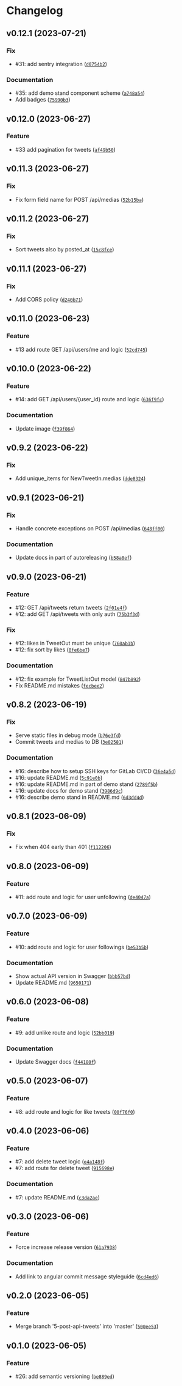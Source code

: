 # Changelog

<!--next-version-placeholder-->

## v0.12.1 (2023-07-21)

### Fix

* #31: add sentry integration ([`d0754b2`](https://gitlab.skillbox.ru/vladimir_saltykov/python_advanced_diploma/-/commit/d0754b22ccdf928cc02b49c1258b6f8b1aeb0705))

### Documentation

* #35: add demo stand component scheme ([`a748a54`](https://gitlab.skillbox.ru/vladimir_saltykov/python_advanced_diploma/-/commit/a748a54b500cfd49460fdccffd48a016ad0cd9d5))
* Add badges ([`75990b3`](https://gitlab.skillbox.ru/vladimir_saltykov/python_advanced_diploma/-/commit/75990b36894fe328c77a81462fe6848839b82f37))

## v0.12.0 (2023-06-27)

### Feature

* #33 add pagination for tweets ([`af49b50`](https://gitlab.skillbox.ru/vladimir_saltykov/python_advanced_diploma/-/commit/af49b50d0795e22665e5e86f0c675e912edb5c28))

## v0.11.3 (2023-06-27)

### Fix

* Fix form field name for POST /api/medias ([`52b15ba`](https://gitlab.skillbox.ru/vladimir_saltykov/python_advanced_diploma/-/commit/52b15baf9a7bbc73b7b331fd5d25f44703965d2f))

## v0.11.2 (2023-06-27)

### Fix

* Sort tweets also by posted_at ([`15c8fce`](https://gitlab.skillbox.ru/vladimir_saltykov/python_advanced_diploma/-/commit/15c8fce2b3036db70178b197389c48d868a55909))

## v0.11.1 (2023-06-27)

### Fix

* Add CORS policy ([`d240b71`](https://gitlab.skillbox.ru/vladimir_saltykov/python_advanced_diploma/-/commit/d240b71d1a975935fbc5637c30d11ee37c081e51))

## v0.11.0 (2023-06-23)

### Feature

* #13 add route GET /api/users/me and logic ([`52cd745`](https://gitlab.skillbox.ru/vladimir_saltykov/python_advanced_diploma/-/commit/52cd745e2c925989f0a6ea398a9d95139f9d8011))

## v0.10.0 (2023-06-22)

### Feature

* #14: add GET /api/users/{user_id} route and logic ([`636f9fc`](https://gitlab.skillbox.ru/vladimir_saltykov/python_advanced_diploma/-/commit/636f9fca1493bd3c525b4df2c32f5b9af22260b1))

### Documentation

* Update image ([`f39f864`](https://gitlab.skillbox.ru/vladimir_saltykov/python_advanced_diploma/-/commit/f39f86491e9d4161e7ae231d25882b043c1073e1))

## v0.9.2 (2023-06-22)

### Fix

* Add unique_items for NewTweetIn.medias ([`dde8324`](https://gitlab.skillbox.ru/vladimir_saltykov/python_advanced_diploma/-/commit/dde832406cab508e53db50bd57ad5230b912a409))

## v0.9.1 (2023-06-21)

### Fix

* Handle concrete exceptions on POST /api/medias ([`648ff00`](https://gitlab.skillbox.ru/vladimir_saltykov/python_advanced_diploma/-/commit/648ff0038799008dde50118c0d65ef99c3f6af5d))

### Documentation

* Update docs in part of autoreleasing ([`b58a8ef`](https://gitlab.skillbox.ru/vladimir_saltykov/python_advanced_diploma/-/commit/b58a8eff39e8e62f8db2d073643e3c432bdbb1e1))

## v0.9.0 (2023-06-21)

### Feature

* #12: GET /api/tweets return tweets ([`2f01e4f`](https://gitlab.skillbox.ru/vladimir_saltykov/python_advanced_diploma/-/commit/2f01e4f6e92f69a7af7eff442cd888bf8067cc8e))
* #12: add GET /api/tweets with only auth ([`75b3f3d`](https://gitlab.skillbox.ru/vladimir_saltykov/python_advanced_diploma/-/commit/75b3f3d7ab234e545e495cacf67c505000381bcc))

### Fix

* #12: likes in TweetOut must be unique ([`760ab1b`](https://gitlab.skillbox.ru/vladimir_saltykov/python_advanced_diploma/-/commit/760ab1b07b5128114a1b9fc0b42586a7f975829a))
* #12: fix sort by likes ([`8fe6be7`](https://gitlab.skillbox.ru/vladimir_saltykov/python_advanced_diploma/-/commit/8fe6be7de3a1cc829ec18b914f2af1c10f59dd16))

### Documentation

* #12: fix example for TweetListOut model ([`847b892`](https://gitlab.skillbox.ru/vladimir_saltykov/python_advanced_diploma/-/commit/847b892d2c0543747c6020870bc014e0d5647f9f))
* Fix README.md mistakes ([`fecbee2`](https://gitlab.skillbox.ru/vladimir_saltykov/python_advanced_diploma/-/commit/fecbee26993b52607730038b5a84e23fadc22468))

## v0.8.2 (2023-06-19)

### Fix

* Serve static files in debug mode ([`b76e3fd`](https://gitlab.skillbox.ru/vladimir_saltykov/python_advanced_diploma/-/commit/b76e3fdef22e5b8544ddbebf02fdac99e71380e2))
* Commit tweets and medias to DB ([`3e02581`](https://gitlab.skillbox.ru/vladimir_saltykov/python_advanced_diploma/-/commit/3e02581be2cb06e3a8f4c6b707e13e09d7059878))

### Documentation

* #16: describe how to setup SSH keys for GitLab CI/CD ([`36e4a5d`](https://gitlab.skillbox.ru/vladimir_saltykov/python_advanced_diploma/-/commit/36e4a5dcfb3e70244e9fc92b8207be994a22921d))
* #16: update README.md ([`5c91e0b`](https://gitlab.skillbox.ru/vladimir_saltykov/python_advanced_diploma/-/commit/5c91e0b606ed3a82244b85503fe7edc9bc87b8b4))
* #16: update README.md in part of demo stand ([`2789f5b`](https://gitlab.skillbox.ru/vladimir_saltykov/python_advanced_diploma/-/commit/2789f5b7d4127a1cdae9782f65c4ada91e013340))
* #16: update docs for demo stand ([`3986d9c`](https://gitlab.skillbox.ru/vladimir_saltykov/python_advanced_diploma/-/commit/3986d9c945ca71652fa7d4d36e69830454676ffc))
* #16: describe demo stand in README.md ([`6d3dd4d`](https://gitlab.skillbox.ru/vladimir_saltykov/python_advanced_diploma/-/commit/6d3dd4d05f6c7c58bc666e2de1d764d5c7ca7f3a))

## v0.8.1 (2023-06-09)

### Fix

* Fix when 404 early than 401 ([`f112206`](https://gitlab.skillbox.ru/vladimir_saltykov/python_advanced_diploma/-/commit/f112206bf795c258b1363704b3324629bbea6705))

## v0.8.0 (2023-06-09)

### Feature

* #11: add route and logic for user unfollowing ([`de4047a`](https://gitlab.skillbox.ru/vladimir_saltykov/python_advanced_diploma/-/commit/de4047a9b2071d88a552187a67f6197ad41a1c8e))

## v0.7.0 (2023-06-09)

### Feature

* #10: add route and logic for user followings ([`be53b5b`](https://gitlab.skillbox.ru/vladimir_saltykov/python_advanced_diploma/-/commit/be53b5b3d0d32247f14951d66f74a2f2475c9b8b))

### Documentation

* Show actual API version in Swagger ([`bbb57bd`](https://gitlab.skillbox.ru/vladimir_saltykov/python_advanced_diploma/-/commit/bbb57bd857587ba7bf404b4e4b94b8f7ccbaf183))
* Update README.md ([`9650171`](https://gitlab.skillbox.ru/vladimir_saltykov/python_advanced_diploma/-/commit/96501717762be305f2a3bacba7f23dfa7946112f))

## v0.6.0 (2023-06-08)

### Feature

* #9: add unlike route and logic ([`52bb019`](https://gitlab.skillbox.ru/vladimir_saltykov/python_advanced_diploma/-/commit/52bb01946e55f9ed76c0b3a1e0edfdfe0bbe6281))

### Documentation

* Update Swagger docs ([`f44180f`](https://gitlab.skillbox.ru/vladimir_saltykov/python_advanced_diploma/-/commit/f44180f70d1cbe559ff456c3594ecfc5c3020838))

## v0.5.0 (2023-06-07)

### Feature

* #8: add route and logic for like tweets ([`00f76f0`](https://gitlab.skillbox.ru/vladimir_saltykov/python_advanced_diploma/-/commit/00f76f008a1ae14de19b65338621a297e2772fee))

## v0.4.0 (2023-06-06)

### Feature

* #7: add delete tweet logic ([`e4a148f`](https://gitlab.skillbox.ru/vladimir_saltykov/python_advanced_diploma/-/commit/e4a148fc4eed4fa57cc89a7bf70286e6a577eda2))
* #7: add route for delete tweet ([`915698e`](https://gitlab.skillbox.ru/vladimir_saltykov/python_advanced_diploma/-/commit/915698e5697f7a78965fdad850de85bcb783f82d))

### Documentation

* #7: update README.md ([`c3da2ae`](https://gitlab.skillbox.ru/vladimir_saltykov/python_advanced_diploma/-/commit/c3da2aed94480321246262f31c13a47192c69d83))

## v0.3.0 (2023-06-06)

### Feature

* Force increase release version ([`61a7938`](https://gitlab.skillbox.ru/vladimir_saltykov/python_advanced_diploma/-/commit/61a7938c6e7ce29618bd1ccf7cba4389484d56fa))

### Documentation

* Add link to angular commit message styleguide ([`6cd4ed6`](https://gitlab.skillbox.ru/vladimir_saltykov/python_advanced_diploma/-/commit/6cd4ed69591b7503939aacea068d0204ccc6f22f))

## v0.2.0 (2023-06-05)

### Feature

* Merge branch '5-post-api-tweets' into 'master' ([`500ee53`](https://gitlab.skillbox.ru/vladimir_saltykov/python_advanced_diploma/-/commit/500ee5364c83478124c6a5d15f2cd45ed0ebc530))

## v0.1.0 (2023-06-05)

### Feature

* #26: add semantic versioning ([`be889ed`](https://gitlab.skillbox.ru/vladimir_saltykov/python_advanced_diploma/-/commit/be889ed1728a552439843111484251e3f46b62ed))
